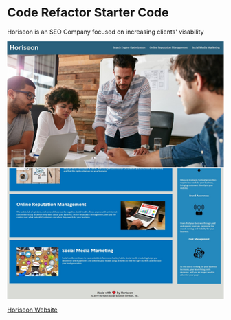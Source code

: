 # Code Refactor Starter Code

Horiseon is an SEO Company focused on increasing clients' visability

![Alt text](/assets/images/horiseon-1.jpg "Horiseon Refactored")
![Alt text](/assets/images/horiseon-2.jpg "Horiseon Refactored")

[Horiseon Website](https://rhx1138.github.io/horiseon/)




